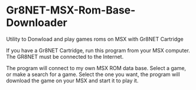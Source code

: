 # Gr8NET-MSX-Rom-Base-Downloader
Utility to Donwload and play games roms on MSX with Gr8NET Cartridge


If you have a Gr8NET Cartridge, run this program from your MSX computer.
The GR8NET must be connected to the Internet.

The program will connect to my own MSX ROM data base.
Select a game, or make a search for a game. Select the one you want, the program will download the game on your MSX and start it to play it.
